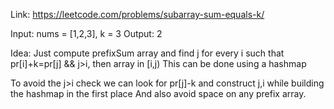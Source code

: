 Link: https://leetcode.com/problems/subarray-sum-equals-k/

Input: nums = [1,2,3], k = 3
Output: 2

Idea:
Just compute prefixSum array and find j for every i such that
pr[i]+k=pr[j] && j>i, then array in [i,j)
This can be done using a hashmap


To avoid the j>i check we can look for pr[j]-k and construct j,i while building the hashmap in the first place
And also avoid space on any prefix array.
